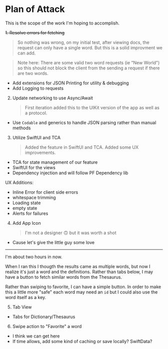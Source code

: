 # Plan of Attack

This is the scope of the work I'm hoping to accomplish.

~~1. Resolve errors for fetching~~

> So nothing was wrong, on my initial test, after viewing docs, the request can only have a single word. But this is a solid improvment we can add.

> Note here: There are some valid two word requests (ie "New World") so this should not block the client from the sending a request if there are two words.

- Add extensions for JSON Printing for utility & debugging
- Add Logging to requests

2. Update networking to use Async/Await
   > First iteration added this to the UIKit version of the app as well as a protocol.

- Use `Codable` and generics to handle JSON parsing rather than manual methods

3. Utilize SwiftUI and TCA
   > Added the feature in SwiftUI and TCA.
   > Added some UX improvements.

- TCA for state management of our feature
- SwiftUI for the views
- Dependency injection and will follow PF Dependency lib

UX Additions:

- Inline Error for client side errors
- whitespace trimming
- Loading state
- empty state
- Alerts for failures

4. Add App Icon
   > I'm not a designer 🙃 but it was worth a shot

- Cause let's give the little guy some love

---

I'm about two hours in now.

When I ran this I thougth the results came as multiple words, but now I realize it's just a word and the definitions. Rather than tabs below, I may have a button to fetch similar words from the Thesaurus.

Rather than swiping to favorite, I can have a simple button. In order to make this a little more "safe" each word may need an `id` but I could also use the word itself as a key.

5. Tab View

- Tabs for Dictionary/Thesaurus

6. Swipe action to "Favorite" a word

- I think we can get here
- If time allows, add some kind of caching or save locally? SwiftData?
